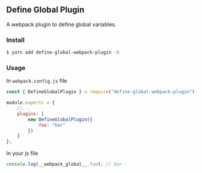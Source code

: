 ## Define Global Plugin

A webpack plugin to define global variables.

### Install

```bash
$ yarn add define-global-webpack-plugin -D
```

### Usage

In `webpack.config.js` file

```js
const { DefineGlobalPlugin } = require("define-global-webpack-plugin");

module.exports = {
	//...
	plugins: [
		new DefineGlobalPlugin({
			foo: "bar"
		})
	]
};
```

In your js file

```js
console.log(__webpack_global__.foo); // bar
```
